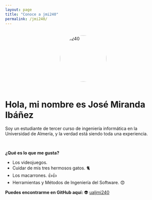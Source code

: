 ```yaml
---
layout: page
title: "Conoce a jmi240"
permalink: /jmi240/
---
```

<br>

<img src="{{ site.baseurl }}/assets/cat.png" alt="jmi240" draggable="false" style="width: 150px; height: 150px; border-radius: 50%; object-fit: cover; display: block; margin: 0 auto;">

<br>

# Hola, mi nombre es José Miranda Ibáñez

Soy un estudiante de tercer curso de ingeniería informática en la Universidad de Almería, y la verdad está siendo toda una experiencia.

<br>

**¿Qué es lo que me gusta?** 
- Los videojuegos. 
- Cuidar de mis tres hermosos gatos. 🐈 
- Los macarrones. 👍👍
- Herramientas y Métodos de Ingeniería del Software. 😍 

**Puedes encontrarme en GitHub aquí:** 👽
<a href="https://github.com/ualjmi240" target="_blank"> ualjmi240</a> 